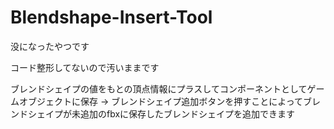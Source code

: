 # Blendshape-Insert-Tool
没になったやつです

コード整形してないので汚いままです

ブレンドシェイプの値をもとの頂点情報にプラスしてコンポーネントとしてゲームオブジェクトに保存 -> ブレンドシェイプ追加ボタンを押すことによってブレンドシェイプが未追加のfbxに保存したブレンドシェイプを追加できます
